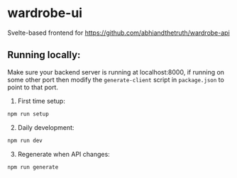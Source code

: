 # wardrobe-ui

Svelte-based frontend for https://github.com/abhiandthetruth/wardrobe-api

## Running locally:

Make sure your backend server is running at localhost:8000, if running on some other port then modify the `generate-client` script in `package.json` to point to that port.

1. First time setup:
```bash
npm run setup
```
2. Daily development:
```bash
npm run dev
```
3. Regenerate when API changes:
```bash
npm run generate
```